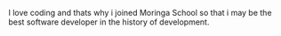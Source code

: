 I love coding and thats why i joined Moringa School so that i may be the best software developer in the history of development. 